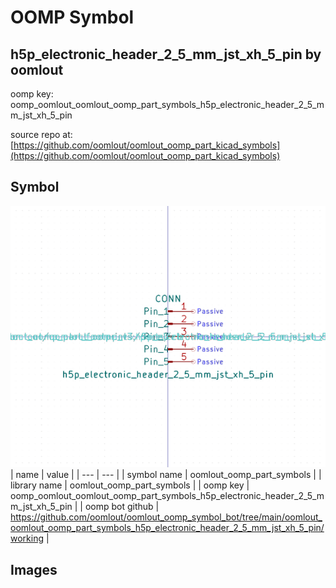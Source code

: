# OOMP Symbol  
## h5p_electronic_header_2_5_mm_jst_xh_5_pin  by oomlout  
  
oomp key: oomp_oomlout_oomlout_oomp_part_symbols_h5p_electronic_header_2_5_mm_jst_xh_5_pin  
  
source repo at: [https://github.com/oomlout/oomlout_oomp_part_kicad_symbols](https://github.com/oomlout/oomlout_oomp_part_kicad_symbols)  
## Symbol  
  
[![working.png](working_600.png)](working.png)  
| name | value | 
| --- | --- | 
| symbol name | oomlout_oomp_part_symbols | 
| library name | oomlout_oomp_part_symbols | 
| oomp key | oomp_oomlout_oomlout_oomp_part_symbols_h5p_electronic_header_2_5_mm_jst_xh_5_pin | 
| oomp bot github | https://github.com/oomlout/oomlout_oomp_symbol_bot/tree/main/oomlout_oomlout_oomp_part_symbols_h5p_electronic_header_2_5_mm_jst_xh_5_pin/working | 
## Images  
